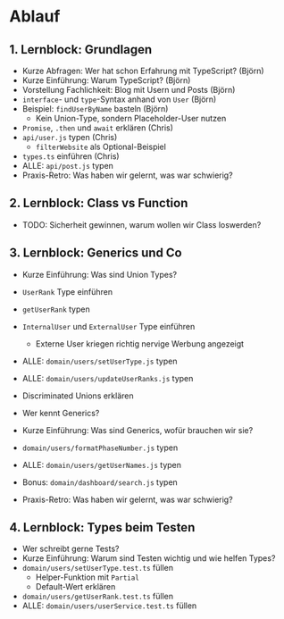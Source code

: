 # Ablauf

## 1. Lernblock: Grundlagen

- Kurze Abfragen: Wer hat schon Erfahrung mit TypeScript? (Björn)
- Kurze Einführung: Warum TypeScript? (Björn)
- Vorstellung Fachlichkeit: Blog mit Usern und Posts (Björn)
- `interface`- und `type`-Syntax anhand von `User` (Björn)
- Beispiel: `findUserByName` basteln (Björn)
  - Kein Union-Type, sondern Placeholder-User nutzen
- `Promise`, `.then` und `await` erklären (Chris)
- `api/user.js` typen (Chris)
  - `filterWebsite` als Optional-Beispiel
- `types.ts` einführen (Chris)
- ALLE: `api/post.js` typen
- Praxis-Retro: Was haben wir gelernt, was war schwierig?

## 2. Lernblock: Class vs Function

- TODO: Sicherheit gewinnen, warum wollen wir Class loswerden?

## 3. Lernblock: Generics und Co

- Kurze Einführung: Was sind Union Types?
- `UserRank` Type einführen
- `getUserRank` typen
- `InternalUser` und `ExternalUser` Type einführen
  - Externe User kriegen richtig nervige Werbung angezeigt
- ALLE: `domain/users/setUserType.js` typen
- ALLE: `domain/users/updateUserRanks.js` typen
- Discriminated Unions erklären

- Wer kennt Generics?
- Kurze Einführung: Was sind Generics, wofür brauchen wir sie?
- `domain/users/formatPhaseNumber.js` typen
- ALLE: `domain/users/getUserNames.js` typen
- Bonus: `domain/dashboard/search.js` typen

- Praxis-Retro: Was haben wir gelernt, was war schwierig?

## 4. Lernblock: Types beim Testen

- Wer schreibt gerne Tests?
- Kurze Einführung: Warum sind Testen wichtig und wie helfen Types?
- `domain/users/setUserType.test.ts` füllen
  - Helper-Funktion mit `Partial`
  - Default-Wert erklären
- `domain/users/getUserRank.test.ts` füllen
- ALLE: `domain/users/userService.test.ts` füllen